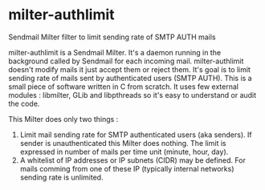 # milter-authlimit
Sendmail Milter filter to limit sending rate of SMTP AUTH mails

milter-authlimit is a Sendmail Milter. It's a daemon running in the background called by Sendmail for each incoming mail. milter-authlimit doesn't modify mails it just accept them or reject them. It's goal is to limit sending rate of mails sent by authenticated users (SMTP AUTH). This is a small piece of software written in C from scratch. It uses few external modules : libmilter, GLib and libpthreads so it's easy to understand or audit the code.

This Milter does only two things :<br>
<ol>
<li>Limit mail sending rate for SMTP authenticated users (aka senders). If sender is unauthenticated this Milter does nothing. The limit is expressed in number of mails per time unit (minute, hour, day).
<li>A whitelist of IP addresses or IP subnets (CIDR) may be defined. For mails comming from one of these IP (typically internal networks) sending rate is unlimited.
</ul>
